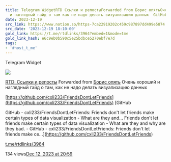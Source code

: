 ```yaml
---
title: Telegram WidgetRTD Ссылки и репостыForwarded from Борис опятьОчень хороший
  и наглядный гайд о там как не надо делать визуализацию данных  GitHubGitHub
date: 2023-12-19
src_link: https://www.notion.so/https-7ca22919202c459c987897dd499e5874
src_date: '2023-12-19 18:10:00'
gold_link: https://t.me/rtdlinks/3964?embed=1&mode=tme
gold_link_hash: e6c9eb0b590c5e25bdbce5270ebf7e7d
tags:
- '#host_t_me'
---
```






Telegram Widget




















[*![](https://cdn4.cdn-telegram.org/file/OSP5eSN1Fh5Og4jH5NBxBc3QAzgqHjg8SyCD5TphYcAL91DciL-FdaFVdCUUE21blsgMX6_Euw6qYj0znJomfWcNm0CID6mfmfmqoMLJ15pqsco68PosPtf7kKP_X3OpDin34tBOFtdPMfbHiS9hOsiLuTZmoSV2ngxItKoATygKQt6QSA5vfY7RMnXgFnJ_mVX31etU3BuiWvWTlO0yCCj-cVm-HtfOrveectudQXBX6Xw-hoCfOC3V110Lp6591VwnJtY5SowUdpFWmm3ZSh2_bGQYm-VxafONrOneFzG28g3dnJRNPqM8J5ajxibmoOo6zvCbUHlrt03-GSAmwg.jpg)*](https://t.me/rtdlinks)



[RTD: Ссылки и репосты](https://t.me/rtdlinks)
Forwarded from [Борис опять](https://t.me/boris_again/2150)
Очень хороший и наглядный гайд о там, как не надо делать визуализацию данных  
  
[https://github.com/cxli233/FriendsDontLetFriends](https://github.com/cxli233/FriendsDontLetFriends)
[GitHub

GitHub - cxli233/FriendsDontLetFriends: Friends don't let friends make certain types of data visualization - What are they and…
Friends don't let friends make certain types of data visualization - What are they and why are they bad. - GitHub - cxli233/FriendsDontLetFriends: Friends don't let friends make ce...](https://github.com/cxli233/FriendsDontLetFriends)

[t.me/rtdlinks/3964](https://t.me/rtdlinks/3964)

134 views[Dec 12, 2023 at 20:59](https://t.me/rtdlinks/3964)